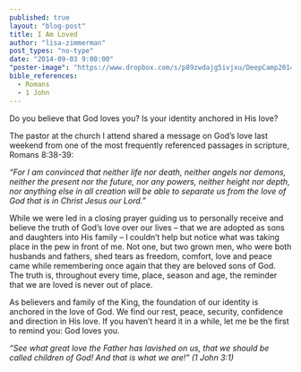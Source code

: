```yaml
---
published: true
layout: "blog-post"
title: I Am Loved
author: "lisa-zimmerman"
post_types: "no-type"
date: "2014-09-03 9:00:00"
"poster-image": "https://www.dropbox.com/s/p89zwdajg5ivjxu/DeepCamp2014_224.jpg?dl=0"
bible_references: 
  - Romans
  - 1 John
---
```


Do you believe that God loves you?  Is your identity anchored in His love?

The pastor at the church I attend shared a message on God’s love last weekend from one of the most frequently referenced passages in scripture, Romans 8:38-39: 

*“For I am convinced that neither life nor death, neither angels nor demons, neither the present nor the future, nor any powers, neither height nor depth, nor anything else in all creation will be able to separate us from the love of God that is in Christ Jesus our Lord.”* 

While we were led in a closing prayer guiding us to personally receive and believe the truth of God’s love over our lives – that we are adopted as sons and daughters into His family – I couldn’t help but notice what was taking place in the pew in front of me.  Not one, but two grown men, who were both husbands and fathers, shed tears as freedom, comfort, love and peace came while remembering once again that they are beloved sons of God.  The truth is, throughout every time, place, season and age, the reminder that we are loved is never out of place.

As believers and family of the King, the foundation of our identity is anchored in the love of God.  We find our rest, peace, security, confidence and direction in His love.  If you haven’t heard it in a while, let me be the first to remind you: God loves you.  

*“See what great love the Father has lavished on us, that we should be called children of God!  And that is what we are!” (1 John 3:1)*